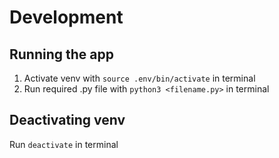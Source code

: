 # Development

## Running the app

1. Activate venv with `source .env/bin/activate` in terminal
2. Run required .py file with `python3 <filename.py>` in terminal

## Deactivating venv

Run `deactivate` in terminal
